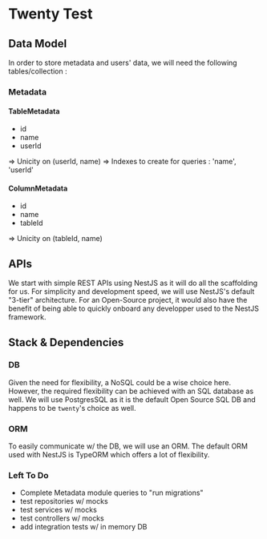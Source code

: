 # Twenty Test

## Data Model

In order to store metadata and users' data, we will need the following tables/collection :

### Metadata

#### TableMetadata

- id
- name
- userId

=> Unicity on (userId, name)
=> Indexes to create for queries : 'name', 'userId'

#### ColumnMetadata

- id
- name
- tableId

=> Unicity on (tableId, name)

## APIs

We start with simple REST APIs using NestJS as it will do all the scaffolding for us.
For simplicity and development speed, we will use NestJS's default "3-tier" architecture. For an Open-Source project, it would also have the benefit of being able to quickly onboard any developper used to the NestJS framework.

## Stack & Dependencies

### DB

Given the need for flexibility, a NoSQL could be a wise choice here. However, the required flexibility can be achieved with an SQL database as well.
We will use PostgresSQL as it is the default Open Source SQL DB and happens to be `twenty`'s choice as well.

### ORM

To easily communicate w/ the DB, we will use an ORM. The default ORM used with NestJS is TypeORM which offers a lot of flexibility.

### Left To Do

- Complete Metadata module queries to "run migrations"
- test repositories w/ mocks
- test services w/ mocks
- test controllers w/ mocks
- add integration tests w/ in memory DB 
